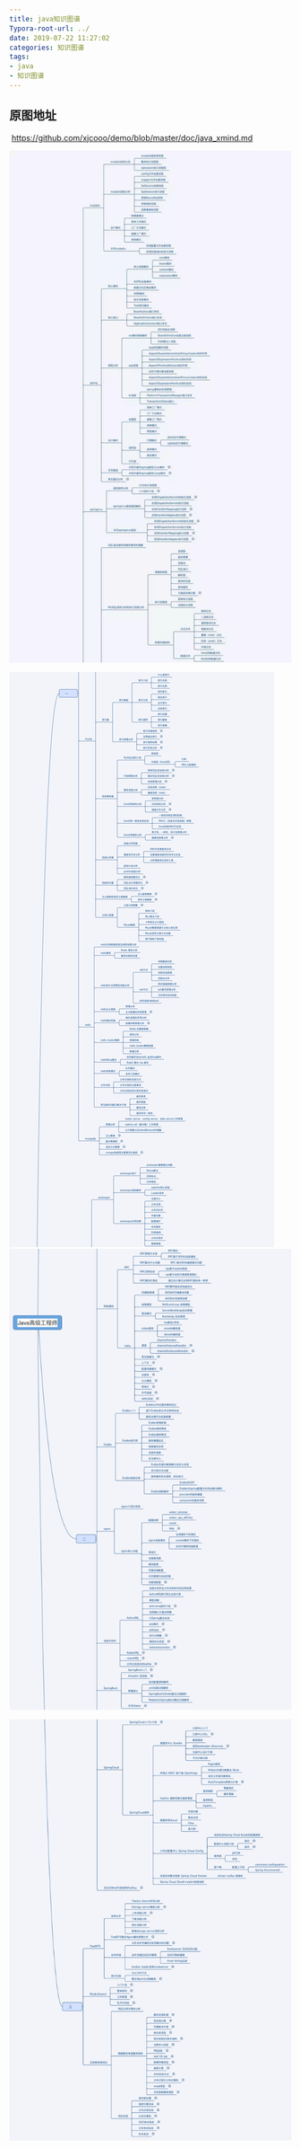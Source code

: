 ```yaml
---
title: java知识图谱
Typora-root-url: ../
date: 2019-07-22 11:27:02
categories: 知识图谱
tags:
- java
- 知识图谱
---
```


## 原图地址

​			https://github.com/xjcooo/demo/blob/master/doc/java_xmind.md

![java1_xmind](/images/java1_xmind.jpg)

![java2_xmind](/images/java2_xmind.jpg)![java3_xmind](/images/java3_xmind.jpg)

![java4_xmind](/images/java4_xmind.jpg)